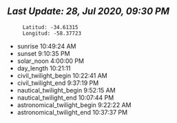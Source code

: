 
## *****Last Update: 28, Jul 2020, 09:30 PM*****



		 Latitud: -34.61315
		 Longitud: -58.37723

 - sunrise 	 10:49:24 AM
 - sunset 	 9:10:35 PM
 - solar_noon 	 4:00:00 PM
 - day_length 	 10:21:11
 - civil_twilight_begin 	 10:22:41 AM
 - civil_twilight_end 	 9:37:19 PM
 - nautical_twilight_begin 	 9:52:15 AM
 - nautical_twilight_end 	 10:07:44 PM
 - astronomical_twilight_begin 	 9:22:22 AM
 - astronomical_twilight_end 	 10:37:37 PM

